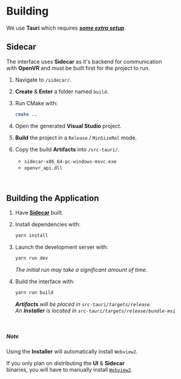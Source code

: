 
# Building

We use **Tauri** which requires ***[some extra setup]***.

## Sidecar

The interface uses **Sidecar** as it's backend for communication <br>
with **OpenVR** and must be built first for the project to run.

1. Navigate to `/sidecar/`.

2. **Create** & **Enter** a folder named `build`.

3. Run CMake with:

    ```sh
    cmake ..
    ```

4. Open the generated **Visual Studio** project.

5. **Build** the project in a `Release` / `MinSizeRel` mode.

6. Copy the build **Artifacts** into `/src-tauri/`.
    - `sidecar-x86_64-pc-windows-msvc.exe`
    - `openvr_api.dll`

<br>

## Building the Application

1. Have **[Sidecar]** built.

2. Install dependencies with:

    ```sh
    yarn install
    ```

3. Launch the development server with:

    ```sh
    yarn run dev
    ```

    *The initial run may take a significant amount of time.*

4. Build the interface with:

    ```sh
    yarn run build
    ```

    ***Artifacts*** *will be placed in `src-tauri/targets/release`.* <br>
    *An* ***Installer*** *is located in `src-tauri/targets/release/bundle-msi`*

<br>

##### Note

Using the **Installer** will automatically install `Webview2`.

If you only plan on distributing the **UI** & **Sidecar** <br>
binaries, you will have to manually install [`Webview2`].


<!----------------------------------------------------------------------------->

[Sidecar]: #Sidecar

[some extra setup]: https://tauri.studio/en/docs/get-started/intro
[`Webview2`]: https://developer.microsoft.com/en-us/microsoft-edge/webview2/#download-section
